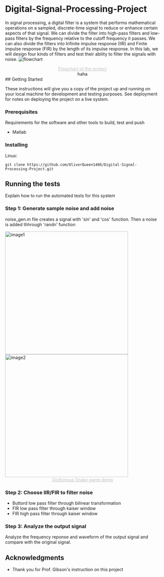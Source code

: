 # Digital-Signal-Processing-Project
In signal processing, a digital filter is a system that performs mathematical operations on a sampled, discrete-time signal to reduce or enhance certain aspects of that signal. We can divide the filter into high-pass filters and low-pass filters by the frequency relative to the cutoff frequency it passes. We can also divide the filters into Infinite impulse response (IIR) and Finite impulse response (FIR) by the length of its impulse response. In this lab, we will design four kinds of filters and test their ability to filter the signals with noise.
![flowchart](https://github.com/OliverQueen1466/Storage_Image/blob/main/digital_pj/flowchart.png)

<center style="font-size:14px;color:#C0C0C0;text-decoration:underline">
  Flowchart of the project
</center>
<center>
  haha
</center>
## Getting Started

These instructions will give you a copy of the project up and running on
your local machine for development and testing purposes. See deployment
for notes on deploying the project on a live system.

### Prerequisites

Requirements for the software and other tools to build, test and push 
- Matlab

### Installing

Linux:

    git clone https://github.com/OliverQueen1466/Digital-Signal-Processing-Project.git


## Running the tests

Explain how to run the automated tests for this system

### Step 1: Generate sample noise and add noise 

noise_gen.m file creates a signal with 'sin' and 'cos' function. Then a noise is added thhrough 'randn' function

<div style="display:inline-block">
  <img src="https://github.com/OliverQueen1466/Storage_Image/blob/main/digital_pj/samplesignal.png" alt="image1" width="400">
  <img src="https://github.com/OliverQueen1466/Storage_Image/blob/main/digital_pj/frequency_ample.png" alt="image2" width="400">
</div>

<center style="font-size:14px;color:#C0C0C0;text-decoration:underline">
  Gluttonous Snake game demo
</center>

### Step 2: Choose IIR/FIR to filter noise 

- Buttord low pass filter through bilinear transformation
- FIR low pass filter through kaiser window
- FIR high pass filter through kaiser window


### Step 3: Analyze the output signal

Analyze the frequency reponse and waveform of the output signal and compare with the original signal. 


## Acknowledgments

  - Thank you for Prof. Gibson's instruction on this project 

